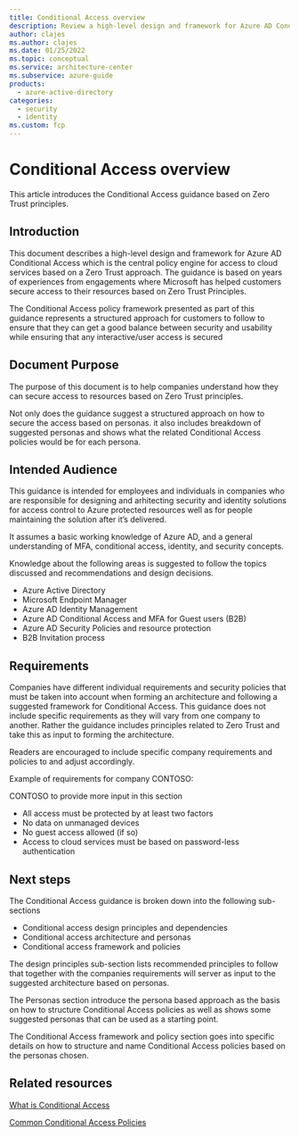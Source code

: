 ```yaml
---
title: Conditional Access overview
description: Review a high-level design and framework for Azure AD Conditional Access. Conditional Access provides access to cloud services based on a zero-trust approach. 
author: clajes
ms.author: clajes
ms.date: 01/25/2022
ms.topic: conceptual
ms.service: architecture-center
ms.subservice: azure-guide
products:
  - azure-active-directory
categories:
  - security
  - identity
ms.custom: fcp
---
```


# Conditional Access overview

This article introduces the Conditional Access guidance based on Zero Trust principles.

## Introduction

This document describes a high-level design and framework for Azure AD Conditional Access which is the central policy engine for access to cloud services based on a Zero Trust approach. The guidance is based on years of experiences from engagements where Microsoft has helped customers secure access to their resources based on Zero Trust Principles.  

The Conditional Access policy framework presented as part of this guidance represents a structured approach for customers to follow to ensure that they can get a good balance between security and usability while ensuring that any interactive/user access is secured

## Document Purpose

The purpose of this document is to help companies understand how they can secure access to resources based on Zero Trust principles.

Not only does the guidance suggest a structured approach on how to secure the access based on personas. it also includes breakdown of suggested personas and shows what the related Conditional Access policies would be for each persona.

## Intended Audience

This guidance is intended for employees and individuals in companies who are responsible for designing and arhitecting security and identity solutions for access control to Azure protected resources well as for people maintaining the solution after it’s delivered.

It assumes a basic working knowledge of Azure AD, and a general understanding of MFA, conditional access, identity, and security concepts.

Knowledge about the following areas is suggested to follow the topics discussed and recommendations and design decisions.

- Azure Active Directory
- Microsoft Endpoint Manager
- Azure AD Identity Management
- Azure AD Conditional Access and MFA for Guest users (B2B)
- Azure AD Security Policies and resource protection
- B2B Invitation process

## Requirements

Companies have different individual requirements and security policies that must be taken into account when forming an architecture and following a suggested framework for Conditional Access. This guidance does not include specific requirements as they will vary from one company to another. Rather the guidance includes principles related to Zero Trust and take this as input to forming the architecture.

Readers are encouraged to include specific company requirements and policies to and adjust accordingly.

Example of requirements for company CONTOSO:

CONTOSO to provide more input in this section

- All access must be protected by at least two factors
- No data on unmanaged devices
- No guest access allowed (if so)
- Access to cloud services must be based on password-less authentication


## Next steps

The Conditional Access guidance is broken down into the following sub-sections

- Conditional access design principles and dependencies 
- Conditional access architecture and personas 
- Conditional access framework and policies 

The design principles sub-section lists recommended principles to follow that together with the companies requirements will server as input to the suggested architecture based on personas.

The Personas section introduce the persona based approach as the basis on how to structure Conditional Access policies as well as shows some suggested personas that can be used as a starting point.

The Conditional Access framework and policy section goes into specific details on how to structure and name Conditional Access policies based on the personas chosen.

## Related resources

[What is Conditional Access](https://docs.microsoft.com/azure/active-directory/conditional-access/overview)

[Common Conditional Access Policies](https://docs.microsoft.com/azure/active-directory/conditional-access/concept-conditional-access-policy-common)


